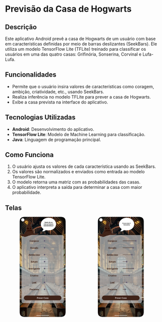 # Previsão da Casa de Hogwarts

## Descrição  
Este aplicativo Android prevê a casa de Hogwarts de um usuário com base em características definidas por meio de barras deslizantes (SeekBars). Ele utiliza um modelo TensorFlow Lite (TFLite) treinado para classificar os usuários em uma das quatro casas: Grifinória, Sonserina, Corvinal e Lufa-Lufa.

## Funcionalidades  
- Permite que o usuário insira valores de características como coragem, ambição, criatividade, etc., usando SeekBars.  
- Realiza inferência no modelo TFLite para prever a casa de Hogwarts.  
- Exibe a casa prevista na interface do aplicativo.

## Tecnologias Utilizadas  
- **Android**: Desenvolvimento do aplicativo.  
- **TensorFlow Lite**: Modelo de Machine Learning para classificação.  
- **Java**: Linguagem de programação principal.

## Como Funciona  
1. O usuário ajusta os valores de cada característica usando as SeekBars.  
2. Os valores são normalizados e enviados como entrada ao modelo TensorFlow Lite.  
3. O modelo retorna uma matriz com as probabilidades das casas.  
4. O aplicativo interpreta a saída para determinar a casa com maior probabilidade.  

## Telas
<div style="display: flex; flex-wrap: wrap; gap: 10px; justify-content: center;">
  <img src="tela1.png" alt="Tela Principal" style="max-width: 30%; height: auto; margin: 0 auto;" />
  <img src="tela2.png" alt="Tela Principal 2" style="max-width: 30%; height: auto; margin: 0 auto;" />
</div>
